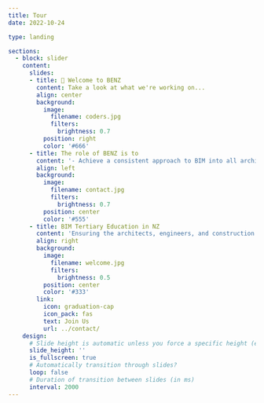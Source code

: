 ```yaml
---
title: Tour
date: 2022-10-24

type: landing

sections:
  - block: slider
    content:
      slides:
      - title: 👋 Welcome to BENZ
        content: Take a look at what we're working on...
        align: center
        background:
          image:
            filename: coders.jpg
            filters:
              brightness: 0.7
          position: right
          color: '#666'
      - title: The role of BENZ is to
        content: '- Achieve a consistent approach to BIM into all architectural, engineering and construction (AEC) programmes in New Zealand.<br>- Use the BIM handbook and other national guidelines in course material.<br>- Establish national guidelines for BIM learning outcomes ([download here](https://www.biminnz.co.nz/s/Tertiary-BIM-learning-Outcomes-Appendix-A-ya29.PDF)) and guidance on how to adopt these.<br>- Collaborate on research projects to increase BIM adoption.<br>- Work closely with industry in educational and research activities.<br>- Monitor the above in tertiary education.'
        align: left
        background:
          image:
            filename: contact.jpg
            filters:
              brightness: 0.7
          position: center
          color: '#555'
      - title: BIM Tertiary Education in NZ
        content: 'Ensuring the architects, engineers, and construction professionals of tomorrow are BIM capable is an important enabler of BIM adoption. Developing the teaching resource and assessments is a key step in delivering this. Sometimes this requires upskilling of academic staff too.'
        align: right
        background:
          image:
            filename: welcome.jpg
            filters:
              brightness: 0.5
          position: center
          color: '#333'
        link:
          icon: graduation-cap
          icon_pack: fas
          text: Join Us
          url: ../contact/
    design:
      # Slide height is automatic unless you force a specific height (e.g. '400px')
      slide_height: ''
      is_fullscreen: true
      # Automatically transition through slides?
      loop: false
      # Duration of transition between slides (in ms)
      interval: 2000
---
```

